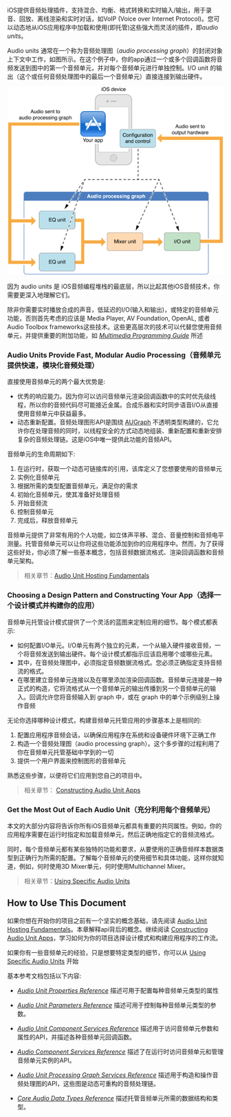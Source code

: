iOS提供音频处理插件，支持混合、均衡、格式转换和实时输入/输出，用于录音、回放、离线渲染和实时对话，如VoIP (Voice over Internet Protocol)。您可以动态地从iOS应用程序中加载和使用(即托管)这些强大而灵活的插件，即*audio units*。

Audio units 通常在一个称为音频处理图（*audio processing graph*）的封闭对象上下文中工作，如图所示。在这个例子中，你的app通过一个或多个回调函数将音频发送到图中的第一个音频单元，并对每个音频单元进行单独控制。I/O unit 的输出（这个或任何音频处理图中的最后一个音频单元）直接连接到输出硬件。



![](./img/AboutAudioUnitHosting.png)



因为 audio units 是 iOS音频编程堆栈的最底层，所以比起其他iOS音频技术，你需要更深入地理解它们。

除非你需要实时播放合成的声音，低延迟的I/O(输入和输出)，或特定的音频单元功能，否则首先考虑的应该是 Media Player, AV Foundation, OpenAL, 或者 Audio Toolbox frameworks这些技术。这些更高层次的技术可以代替您使用音频单元，并提供重要的附加功能，如 *[Multimedia Programming Guide](https://developer.apple.com/library/archive/documentation/AudioVideo/Conceptual/MultimediaPG/Introduction/Introduction.html#//apple_ref/doc/uid/TP40009767)* 所述



### Audio Units Provide Fast, Modular Audio Processing（音频单元提供快速，模块化音频处理）

直接使用音频单元的两个最大优势是:

- 优秀的响应能力。因为你可以访问音频单元渲染回调函数中的实时优先级线程，所以你的音频代码尽可能接近金属。合成乐器和实时同步语音I/O从直接使用音频单元中获益最多。
- 动态重新配置。音频处理图形API是围绕 [AUGraph](https://developer.apple.com/documentation/audiotoolbox/augraph) 不透明类型构建的，它允许你在处理音频的同时，以线程安全的方式动态地组装、重新配置和重新安排复杂的音频处理链。这是iOS中唯一提供此功能的音频API。

音频单元的生命周期如下:

1. 在运行时，获取一个动态可链接库的引用，该库定义了您想要使用的音频单元
2. 实例化音频单元
3. 根据所需的类型配置音频单元，满足你的需求
4. 初始化音频单元，使其准备好处理音频
5. 开始音频流
6. 控制音频单元
7. 完成后，释放音频单元

音频单元提供了非常有用的个人功能，如立体声平移、混合、音量控制和音频电平测量。托管音频单元可以让你将这些功能添加到你的应用程序中。然而，为了获得这些好处，你必须了解一些基本概念，包括音频数据流格式、渲染回调函数和音频单元架构。

> 相关章节：[Audio Unit Hosting Fundamentals](https://developer.apple.com/library/archive/documentation/MusicAudio/Conceptual/AudioUnitHostingGuide_iOS/AudioUnitHostingFundamentals/AudioUnitHostingFundamentals.html#//apple_ref/doc/uid/TP40009492-CH3-SW11)



### Choosing a Design Pattern and Constructing Your App（选择一个设计模式并构建你的应用）

音频单元托管设计模式提供了一个灵活的蓝图来定制应用的细节。每个模式都表示:

- 如何配置I/O单元。I/O单元有两个独立的元素，一个从输入硬件接收音频，一个将音频发送到输出硬件。每个设计模式都指示应该启用哪个或哪些元素。
- 其中，在音频处理图中，必须指定音频数据流格式。您必须正确指定支持音频流的格式。
- 在哪里建立音频单元连接以及在哪里添加渲染回调函数。音频单元连接是一种正式的构造，它将流格式从一个音频单元的输出传播到另一个音频单元的输入。回调允许您将音频输入到 graph 中，或在 graph 中的单个示例级别上操作音频

无论你选择哪种设计模式，构建音频单元托管应用的步骤基本上是相同的:

1. 配置应用程序音频会话，以确保应用程序在系统和设备硬件环境下正确工作
2. 构造一个音频处理图（audio processing graph）。这个多步骤的过程利用了你在音频单元托管基础中学到的一切
3. 提供一个用户界面来控制图形的音频单元

熟悉这些步骤，以便将它们应用到您自己的项目中。

> 相关章节： [Constructing Audio Unit Apps](https://developer.apple.com/library/archive/documentation/MusicAudio/Conceptual/AudioUnitHostingGuide_iOS/ConstructingAudioUnitApps/ConstructingAudioUnitApps.html#//apple_ref/doc/uid/TP40009492-CH16-SW1)



### Get the Most Out of Each Audio Unit（充分利用每个音频单元）

本文的大部分内容将告诉你所有iOS音频单元都具有重要的共同属性。例如，你的应用程序需要在运行时指定和加载音频单元，然后正确地指定它的音频流格式。

同时，每个音频单元都有某些独特的功能和要求，从要使用的正确音频样本数据类型到正确行为所需的配置。了解每个音频单元的使用细节和具体功能，这样你就知道，例如，何时使用3D Mixer单元，何时使用Multichannel Mixer。

> 相关章节：[Using Specific Audio Units](https://developer.apple.com/library/archive/documentation/MusicAudio/Conceptual/AudioUnitHostingGuide_iOS/UsingSpecificAudioUnits/UsingSpecificAudioUnits.html#//apple_ref/doc/uid/TP40009492-CH17-SW1)



## How to Use This Document

如果你想在开始你的项目之前有一个坚实的概念基础，请先阅读  [Audio Unit Hosting Fundamentals](https://developer.apple.com/library/archive/documentation/MusicAudio/Conceptual/AudioUnitHostingGuide_iOS/AudioUnitHostingFundamentals/AudioUnitHostingFundamentals.html#//apple_ref/doc/uid/TP40009492-CH3-SW11)。本章解释api背后的概念。继续阅读 [Constructing Audio Unit Apps](https://developer.apple.com/library/archive/documentation/MusicAudio/Conceptual/AudioUnitHostingGuide_iOS/ConstructingAudioUnitApps/ConstructingAudioUnitApps.html#//apple_ref/doc/uid/TP40009492-CH16-SW1)，学习如何为你的项目选择设计模式和构建应用程序的工作流。

如果你有一些音频单元的经验，只是想要特定类型的细节，你可以从  [Using Specific Audio Units](https://developer.apple.com/library/archive/documentation/MusicAudio/Conceptual/AudioUnitHostingGuide_iOS/UsingSpecificAudioUnits/UsingSpecificAudioUnits.html#//apple_ref/doc/uid/TP40009492-CH17-SW1) 开始



基本参考文档包括以下内容:

- *[Audio Unit Properties Reference](https://developer.apple.com/documentation/audiounit/audio_unit_properties)* 描述可用于配置每种音频单元类型的属性

- *[Audio Unit Parameters Reference](https://developer.apple.com/documentation/audiounit/audio_unit_parameters)* 描述可用于控制每种音频单元类型的参数。
- *[Audio Unit Component Services Reference](https://developer.apple.com/documentation/audiounit/audio_unit_component_services)* 描述用于访问音频单元参数和属性的API，并描述各种音频单元回调函数。
- *[Audio Component Services Reference](https://developer.apple.com/documentation/audiounit/audio_component_services)* 描述了在运行时访问音频单元和管理音频单元实例的API。
- *[Audio Unit Processing Graph Services Reference](https://developer.apple.com/documentation/audiotoolbox/audio_unit_processing_graph_services)* 描述用于构造和操作音频处理图的API，这些图是动态可重构的音频处理链。
- *[Core Audio Data Types Reference](https://developer.apple.com/documentation/coreaudio/core_audio_data_types)* 描述托管音频单元所需的数据结构和类型。
